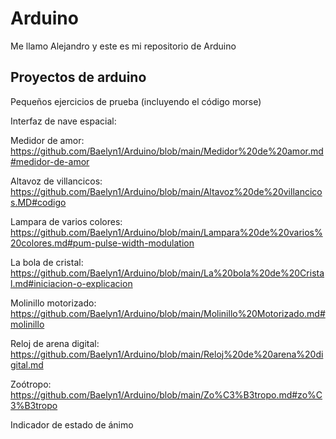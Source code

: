 # Arduino

Me llamo Alejandro y este es mi repositorio de Arduino


## Proyectos de arduino


Pequeños ejercicios de prueba (incluyendo el código morse)

Interfaz de nave espacial:

Medidor de amor: https://github.com/Baelyn1/Arduino/blob/main/Medidor%20de%20amor.md#medidor-de-amor

Altavoz de villancicos: https://github.com/Baelyn1/Arduino/blob/main/Altavoz%20de%20villancicos.MD#codigo

Lampara de varios colores: https://github.com/Baelyn1/Arduino/blob/main/Lampara%20de%20varios%20colores.md#pum-pulse-width-modulation

La bola de cristal: https://github.com/Baelyn1/Arduino/blob/main/La%20bola%20de%20Cristal.md#iniciacion-o-explicacion

Molinillo motorizado: https://github.com/Baelyn1/Arduino/blob/main/Molinillo%20Motorizado.md#molinillo

Reloj de arena digital: https://github.com/Baelyn1/Arduino/blob/main/Reloj%20de%20arena%20digital.md

Zoótropo: https://github.com/Baelyn1/Arduino/blob/main/Zo%C3%B3tropo.md#zo%C3%B3tropo





Indicador de estado de ánimo



